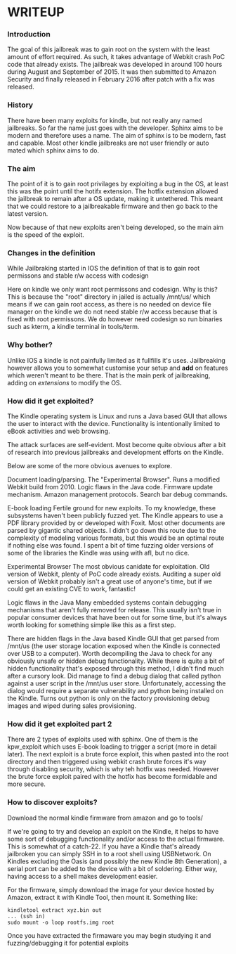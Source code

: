 # WRITEUP


### Introduction
The goal of this jailbreak was to gain root on the system with the least amount of effort required. As such, it takes advantage of Webkit crash PoC code that already exists. The jailbreak was developed in around 100 hours during August and September of 2015. It was then submitted to Amazon Security and finally released in February 2016 after patch with a fix was released.

### History
There have been many exploits for kindle, but not really any named jailbreaks. So far the name just goes with the developer. Sphinx aims to be modern and therefore uses a name. The aim of sphinx is to be modern, fast and capable. Most other kindle jailbreaks are not user friendly or auto mated which sphinx aims to do.

### The aim
The point of it is to gain root privilages by exploiting a bug in the OS, at least this was the point until the hotifx extension. The hotfix extension allowed the jailbreak to remain after a OS update, making it untethered. This meant that we could restore to a jailbreakable firmware and then go back to the latest version.

Now because of that new exploits aren't being developed, so the main aim is the speed of the exploit.

### Changes in the definition
While Jailbraking started in IOS the definition of that is to gain root permissons and stable r/w access with codesign

Here on kindle we only want root permissons and codesign. Why is this? This is because the "root" directory in jailed is actually /mnt/us/ which means if we can gain root access, as there is no needed on device file manager on the kindle we do not need stable r/w access because that is fixed with root permissons. We do however need codesign so run binaries such as kterm, a kindle terminal in tools/term.

### Why bother?
Unlike IOS a kindle is not painfully limited as it fullfills it's uses. Jailbreaking however allows you to somewhat customise your setup and **add** on features which weren't meant to be there. That is the main perk of jailbreaking, adding on *extensions* to modify the OS.

### How did it get exploited?
The Kindle operating system is Linux and runs a Java based GUI that allows the user to interact with the device. Functionality is intentionally limited to eBook activities and web browsing.

The attack surfaces are self-evident. Most become quite obvious after a bit of research into previous jailbreaks and development efforts on the Kindle.

Below are some of the more obvious avenues to explore.

Document loading/parsing.
The "Experimental Browser". Runs a modified Webkit build from 2010.
Logic flaws in the Java code.
Firmware update mechanism.
Amazon management protocols.
Search bar debug commands.

E-book loading
Fertile ground for new exploits. To my knowledge, these subsystems haven't been publicly fuzzed yet. The Kindle appears to use a PDF library provided by or developed with Foxit. Most other documents are parsed by gigantic shared objects. I didn't go down this route due to the complexity of modeling various formats, but this would be an optimal route if nothing else was found. I spent a bit of time fuzzing older versions of some of the libraries the Kindle was using with afl, but no dice.

Experimental Browser
The most obvious canidate for exploitation. Old version of Webkit, plenty of PoC code already exists. Auditing a super old version of Webkit probably isn't a great use of anyone's time, but if we could get an existing CVE to work, fantastic!

Logic flaws in the Java
Many embedded systems contain debugging mechanisms that aren't fully removed for release. This usually isn't true in popular consumer devices that have been out for some time, but it's always worth looking for something simple like this as a first step.

There are hidden flags in the Java based Kindle GUI that get parsed from /mnt/us (the user storage location exposed when the Kindle is connected over USB to a computer). Worth decompiling the Java to check for any obviously unsafe or hidden debug functionality. While there is quite a bit of hidden functionality that's exposed through this method, I didn't find much after a cursory look. Did manage to find a debug dialog that called python against a user script in the /mnt/us user store. Unfortunately, accessing the dialog would require a separate vulnerability and python being installed on the Kindle. Turns out python is only on the factory provisioning debug images and wiped during sales provisioning.

### How did it get exploited part 2
There are 2 types of exploits used with sphinx. One of them is the kpw_exploit which uses E-book loading to trigger a script (more in detail later). The next exploit is a brute force exploit, this when pasted into the root directory and then triggered using webkit crash brute forces it's way through disabling security, which is why teh hotfix was needed. However the brute force exploit paired with the hotfix has become formidable and more secure.

### How to discover exploits?
Download the normal kindle firmware from amazon and go to tools/ 

If we're going to try and develop an exploit on the Kindle, it helps to have some sort of debugging functionality and/or access to the actual firmware. This is somewhat of a catch-22. If you have a Kindle that's already jailbroken you can simply SSH in to a root shell using USBNetwork. On Kindles excluding the Oasis (and possibly the new Kindle 8th Generation), a serial port can be added to the device with a bit of soldering. Either way, having access to a shell makes development easier.

For the firmware, simply download the image for your device hosted by Amazon, extract it with Kindle Tool, then mount it. Something like:
```
kindletool extract xyz.bin out
... (ssh in)
sudo mount -o loop rootfs.img root
```

Once you have extracted the firmaware you may begin studying it and fuzzing/debugging it for potential exploits
```
